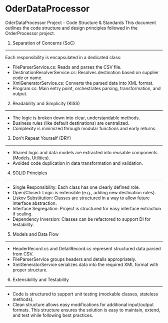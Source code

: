 # OderDataProcessor
OderDataProcessor Project - Code Structure & Standards
This document outlines the code structure and design principles followed in the OrderProcessor
project.
1. Separation of Concerns (SoC)
-------------------------------
Each responsibility is encapsulated in a dedicated class:
- FileParserService.cs: Reads and parses the CSV file.
- DestinationResolverService.cs: Resolves destination based on supplier code or name.
- XmlGeneratorService.cs: Converts the parsed data into XML format.
- Program.cs: Main entry point, orchestrates parsing, transformation, and output.
2. Readability and Simplicity (KISS)
------------------------------------
- The logic is broken down into clear, understandable methods.
- Business rules (like default destinations) are centralized.
- Complexity is minimized through modular functions and early returns.
3. Don't Repeat Yourself (DRY)
------------------------------
- Shared logic and data models are extracted into reusable components (Models, Utilities).
- Avoided code duplication in data transformation and validation.
4. SOLID Principles
-------------------
- Single Responsibility: Each class has one clearly defined role.
- Open/Closed: Logic is extensible (e.g., adding new destination rules).
- Liskov Substitution: Classes are structured in a way to allow future interface abstraction.
- Interface Segregation: Project is structured for easy interface extraction if scaling.
- Dependency Inversion: Classes can be refactored to support DI for testability.
5. Models and Data Flow
------------------------
- HeaderRecord.cs and DetailRecord.cs represent structured data parsed from CSV.
- FileParserService groups headers and details appropriately.
- XmlGeneratorService serializes data into the required XML format with proper structure.
6. Extensibility and Testability
--------------------------------
- Code is structured to support unit testing (mockable classes, stateless methods).
- Clean structure allows easy modifications for additional input/output formats.
This structure ensures the solution is easy to maintain, extend, and test while following best
practices.
